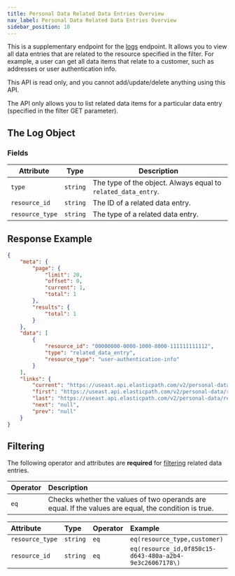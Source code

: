 ```yaml
---
title: Personal Data Related Data Entries Overview
nav_label: Personal Data Related Data Entries Overview
sidebar_position: 10
---
```


This is a supplementary endpoint for the [logs](/docs/commerce-cloud/personal-data/personal-data-logs-api/personal-data-logs-api-overview) endpoint. It allows you to view all data entries that are related to the
resource specified in the filter. For example, a user can get all data items that relate to a customer, such as addresses or user authentication info.

This API is read only, and you cannot add/update/delete anything using this API.

The API only allows you to list related data items for a particular data entry (specified in the filter GET parameter).

## The Log Object

### Fields

| Attribute                         | Type | Description                                                   |
|-----------------------------------|--- |---------------------------------------------------------------|
| `type`                            | `string` | The type of the object. Always equal to `related_data_entry`. |
| `resource_id`                     | `string` | The ID of a related data entry.                               |
| `resource_type`                   | `string` | The type of a related data entry.                             |

## Response Example

```json
{
    "meta": {
        "page": {
            "limit": 20,
            "offset": 0,
            "current": 1,
            "total": 1
        },
        "results": {
            "total": 1
        }
    },
    "data": [
        {
            "resource_id": "00000000-0000-1000-8000-111111111112",
            "type": "related_data_entry",
            "resource_type": "user-authentication-info"
        }
    ],
    "links": {
        "current": "https://useast.api.elasticpath.com/v2/personal-data/related-data-entries?page[offset]=0&page[limit]=20",
        "first": "https://useast.api.elasticpath.com/v2/personal-data/related-data-entries?page[limit]=20&page[offset]=0",
        "last": "https://useast.api.elasticpath.com/v2/personal-data/related-data-entries?page[offset]=0&page[limit]=20",
        "next": "null",
        "prev": "null"
    }
}
```

## Filtering

The following operator and attributes are **required** for [filtering](/docs/commerce-cloud/api-overview/filtering) related data entries.

| Operator | Description                                                                                          |
|:---------|:-----------------------------------------------------------------------------------------------------|
| `eq`     | Checks whether the values of two operands are equal. If the values are equal, the condition is true. |

| Attribute       | Type | Operator | Example                                                 |
|:----------------| :--- | :--- |:--------------------------------------------------------|
| `resource_type` | `string` | `eq`  | `eq(resource_type,customer)`                            |
| `resource_id`   | `string` | `eq`  | `eq(resource_id,0f850c15-d643-480a-a2b4-9e3c26067178\)` |
